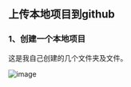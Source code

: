 ## 上传本地项目到github
### 1、创建一个本地项目
这是我自己创建的几个文件夹及文件。

![image](http://https://github.com/blog/asset/1.png)